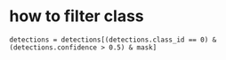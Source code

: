 # how to filter class
    detections = detections[(detections.class_id == 0) & (detections.confidence > 0.5) & mask]

